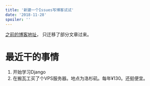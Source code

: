```yaml
---
title: '新建一个Issues写博客试试'
date: '2018-11-28'
spoiler: ''
---
```


   [之前的博客地址](https://sunshinelixun.github.io)， 只迁移了部分文章过来。


# 最近干的事情

1. 开始学习Django
2. 在搬瓦工买了个VPS服务器。地点为洛杉矶。每年¥130。还挺便宜。

  
